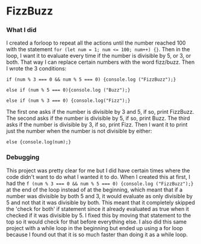 # FizzBuzz


### What I did

I created a forloop to repeat all the actions until the number reached 100 with the statement `for (let num = 1; num <= 100; num++) {}`. Then in the loop, I want it to evaluate every time if the number is divisible by 5, or 3, or both. That way I can replace certain numbers with the word fizz/buzz. Then I wrote the 3 conditions: 

`if (num % 3 === 0 && num % 5 === 0) {console.log ("FizzBuzz");}`

`else if (num % 5 === 0){console.log ("Buzz");}`

`else if (num % 3 === 0) {console.log("Fizz");}`

The first one asks if the number is divisible by 3 and 5, if so, print FizzBuzz. The second asks if the number is divisible by 5, if so, print Buzz. The third asks if the number is divisible by 3, if so, print Fizz. Then I want it to print just the number when the number is not divisible by either:

`else {console.log(num);}`

### Debugging

This project was pretty clear for me but I did have certain times where the code didn't want to do what I wanted it to do. When I created this at first, I had the `f (num % 3 === 0 && num % 5 === 0) {console.log ("FizzBuzz");}` at the end of the loop instead of at the beginning, which meant that if a number was divisible by both 5 and 3, it would evaluate as only divisible by 5 and not that it was divisible by both. This meant that it completely skipped the 'check for both' if statement since it already evaluated as true when it checked if it was divisible by 5. I fixed this by moving that statement to the top so it would check for that before everything else. I also did this same project with a while loop in the beginning but ended up using a for loop because I found out that it is so much faster than doing it as a while loop.